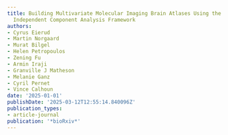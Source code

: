 ```yaml
---
title: Building Multivariate Molecular Imaging Brain Atlases Using the NeuroMark PET
  Independent Component Analysis Framework
authors:
- Cyrus Eierud
- Martin Norgaard
- Murat Bilgel
- Helen Petropoulos
- Zening Fu
- Armin Iraji
- Granville J Matheson
- Melanie Ganz
- Cyril Pernet
- Vince Calhoun
date: '2025-01-01'
publishDate: '2025-03-12T12:55:14.840096Z'
publication_types:
- article-journal
publication: '*bioRxiv*'
---
```


